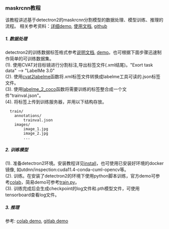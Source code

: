 ### maskrcnn教程
该教程讲述基于detectron2的maskrcnn分割模型的数据处理、模型训练、推理的流程。 
相关参考资料：[详细demo](https://colab.research.google.com/drive/16jcaJoc6bCFAQ96jDe2HwtXj7BMD_-m5#scrollTo=QHnVupBBn9eR), [使用文档](https://detectron2.readthedocs.io/en/latest/tutorials/index.html), [github](https://github.com/facebookresearch/detectron2)
##### 1. 数据处理
detectron2的训练数据标签格式参考[说明文档](https://detectron2.readthedocs.io/en/latest/tutorials/datasets.html#standard-dataset-dicts), [demo](https://colab.research.google.com/drive/16jcaJoc6bCFAQ96jDe2HwtXj7BMD_-m5#scrollTo=b2bjrfb2LDeo)。也可根据下面步骤迅速制作简单的可训练数据集。  
(1). 使用CVAT对目标镜进行分割标注,导出标签文件(.xml结尾)。"Exort task data" --> "LabelMe 3.0"  
(2). 使用[cvat2labelme](https://git.utapp.cn/yuanhui/patrol_ai/-/blob/main/python_codes/lib_label_ops.py#L302)函数将.xml标签文件转换成labelme工具可读的.json标签文件。  
(3). 使用[labelme_2_coco](https://git.utapp.cn/yuanhui/patrol_ai/-/blob/main/python_codes/lib_label_ops.py#L387)函数将需要训练的标签整合成一个文件"trainval.json"。  
(4). 将标签上传到训练服务器，并用以下结构存放。  
```
  train/
    annotations/
        trainval.json
    images/
        image_1.jpg
        image_2.jpg
        ...
```
##### 2. 训练模型
(1). 准备detectron2环境。安装教程详见[install](https://detectron2.readthedocs.io/en/latest/tutorials/install.html)，也可使用已安装好环境的docker镜像, 如utdnn/inspection:cuda11.4-conda-cuml-opencv等。  
(2). 训练。在安装了detectron2的环境下使用python脚本训练，官方demo可参考[colab](https://colab.research.google.com/drive/16jcaJoc6bCFAQ96jDe2HwtXj7BMD_-m5#scrollTo=wlqXIXXhW8dA)，简易demo可参考[train.py](https://git.utapp.cn/yuanhui/patrol_ai/-/blob/main/shell/maskrcnn/train.py)。  
(3). 训练完成后会生成checkpoint的log文件和.pth模型文件，可使用tensorboard查看log文件。
##### 3. 推理
参考: [colab demo](https://colab.research.google.com/drive/16jcaJoc6bCFAQ96jDe2HwtXj7BMD_-m5#scrollTo=0e4vdDIOXyxF), [gitlab demo](https://git.utapp.cn/yuanhui/patrol_ai/-/blob/main/python_codes/lib_inference_mrcnn.py)



